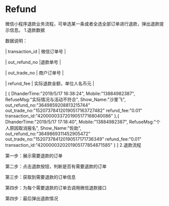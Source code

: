 # Refund
微信小程序退款业务流程，可单选某一条或者全选全部订单进行退款，弹出退款提示信息。
1.退款数据

数据说明：

| transaction_id | 微信订单号 |

| out_refund_no |退款单号 |

| out_trade_no | 商户订单号 |

| refund_fee | 实际退款金额，单位人名币元 |

[
 {
    DhanderTime:"2019/5/17 16:38:24",
    Mobile:"13884982387",
    RefuseMsg:"实际情况与活动不符合",
    Show_Name:"沙里飞",
    out_refund_no:"3649859208813215744"
    out_trade_no:"152073784120190517163727482"
    refund_fee:"0.01"
    transaction_id:"4200000337201905177168040086"
  },{
    DhanderTime:"2019/5/17 17:18:40",
    Mobile:"13884982387",
    RefuseMsg:"个人原因取消报名",
    Show_Name:"佐助",
    out_refund_no:"3649869311452905472"
    out_trade_no:"152073784120190517171736349"
    refund_fee:"0.01"
    transaction_id:"4200000320201905177854871585"
  }
]
2.退款流程

第一步：展示需要退款的订单

第二步：点击退款按钮，判断是否有需要退款的订单

第三步：获取到需要退款的订单信息

第四步：为每个需要退款的订单去调用微信退款接口

第四步：最后弹出退款情况
